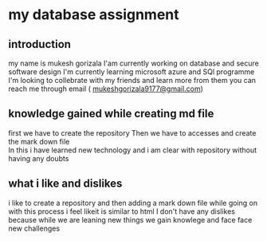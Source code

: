 # my database assignment 
## introduction 
my name is mukesh gorizala 
I'am currently working on database and secure software design 
I'm currently learning microsoft azure and SQl programme
I'm looking to collebrate with my friends and  learn more from them
you can reach me through email ( mukeshgorizala9177@gmail.com)
## knowledge gained while creating md file 
first we have to create the repository 
Then we have to accesses and create the mark down file  
In this i have learned new technology and i am clear with repository without having any doubts
## what i like and dislikes 
i like to create a repository and then adding a mark down file 
while going on with this process i feel likeit is similar to html
I don't have any dislikes because while we are leaning new things we gain knowlege and face face new challenges
